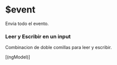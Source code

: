 # $event

Envia todo el evento.&#x20;



### Leer y Escribir en un input

Combinacion de doble comillas para leer y escribir.&#x20;

\[(ngModel)]
